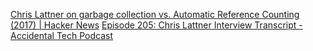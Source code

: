 
[Chris Lattner on garbage collection vs. Automatic Reference Counting (2017) | Hacker News](https://news.ycombinator.com/item?id=31139610)
[Episode 205: Chris Lattner Interview Transcript - Accidental Tech Podcast](https://atp.fm/205-chris-lattner-interview-transcript#gc)
